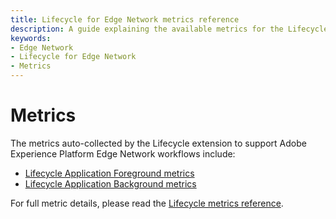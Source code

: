 ```yaml
---
title: Lifecycle for Edge Network metrics reference
description: A guide explaining the available metrics for the Lifecycle for Edge Network mobile extension.
keywords:
- Edge Network
- Lifecycle for Edge Network
- Metrics
---
```


# Metrics

The metrics auto-collected by the Lifecycle extension to support Adobe Experience Platform Edge Network workflows include:

* [Lifecycle Application Foreground metrics](../../home/base-extensions/mobile-core/lifecycle/metrics.md#lifecycle-application-foreground-metrics)
* [Lifecycle Application Background metrics](../../home/base-extensions/mobile-core/lifecycle/metrics.md#lifecycle-application-background-metrics)

For full metric details, please read the [Lifecycle metrics reference](../../home/base-extensions/mobile-core/lifecycle/metrics.md).
